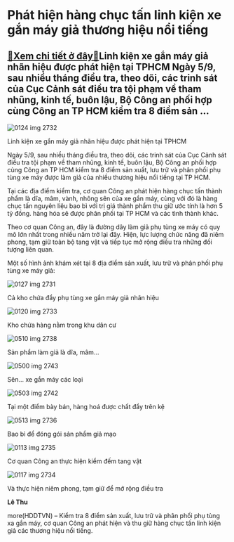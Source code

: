 Phát hiện hàng chục tấn linh kiện xe gắn máy giả thương hiệu nổi tiếng
======================================================================

[:gift:Xem chi tiết ở đây:gift:](https://hddtvn.com/phat-hien-hang-chuc-tan-linh-kien-xe-gan-may-gia-thuong-hieu-noi-tieng/)Linh kiện xe gắn máy giả nhãn hiệu được phát hiện tại TPHCM Ngày 5/9, sau nhiều tháng điều tra, theo dõi, các trinh sát của Cục Cảnh sát điều tra tội phạm về tham nhũng, kinh tế, buôn lậu, Bộ Công an phối hợp cùng Công an TP HCM kiểm tra 8 điểm sản …
----------------------------------------------------------------------------------------------------------------------------------------------------------------------------------------------------------------------------------------------------------





![0124 img 2732](https://hddtvn.com/wp-content/uploads/2021/01/0124_IMG-2732.jpg "undefined")


Linh kiện xe gắn máy giả nhãn hiệu được phát hiện tại TPHCM



Ngày 5/9, sau nhiều tháng điều tra, theo dõi, các trinh sát của Cục Cảnh sát điều tra tội phạm về tham nhũng, kinh tế, buôn lậu, Bộ Công an phối hợp cùng Công an TP HCM kiểm tra 8 điểm sản xuất, lưu trữ và phân phối phụ tùng xe máy được làm giả của nhiều thương hiệu nổi tiếng tại TP HCM.


Tại các địa điểm kiểm tra, cơ quan Công an phát hiện hàng chục tấn thành phẩm là dĩa, mâm, vành, nhông sên của xe gắn máy, cùng với đó là hàng chục tấn nguyên liệu bao bì với trị giá thành phẩm thu giữ ước tính là hơn 5 tỷ đồng. hàng hóa sẽ được phân phối tại TP HCM và các tình thành khác.


Theo cơ quan Công an, đây là đường dây làm giả phụ tùng xe máy có quy mô lớn nhất trong nhiều năm trở lại đây. Hiện, lực lượng chức năng đã niêm phong, tạm giữ toàn bộ tang vật và tiếp tục mở rộng điều tra những đối tượng liên quan.


Một số hình ảnh khám xét tại 8 địa điểm sản xuất, lưu trữ và phân phối phụ tùng xe máy giả:





![0127 img 2731](https://hddtvn.com/wp-content/uploads/2021/01/0127_IMG-2731.jpg "undefined")


Cả kho chứa đầy phụ tùng xe gắn máy giả nhãn hiệu






![0120 img 2733](https://hddtvn.com/wp-content/uploads/2021/01/0120_IMG-2733.jpg "undefined")


Kho chứa hàng nằm trong khu dân cư






![0510 img 2738](https://hddtvn.com/wp-content/uploads/2021/01/0510_IMG-2738.jpg "undefined")


Sản phẩm làm giả là dĩa, mâm…






![0500 img 2743](https://hddtvn.com/wp-content/uploads/2021/01/0500_IMG-2743.jpg "undefined")


Sên… xe gắn máy các loại






![0503 img 2742](https://hddtvn.com/wp-content/uploads/2021/01/0503_IMG-2742.jpg "undefined")


Tại một điểm bày bán, hàng hoá được chất đầy trên kệ






![0513 img 2736](https://hddtvn.com/wp-content/uploads/2021/01/0513_IMG-2736.jpg "undefined")


Bao bì để đóng gói sản phẩm giả mạo






![0113 img 2735](https://hddtvn.com/wp-content/uploads/2021/01/0113_IMG-2735.jpg "undefined")


Cơ quan Công an thực hiện kiểm đếm tang vật






![0117 img 2734](https://hddtvn.com/wp-content/uploads/2021/01/0117_IMG-2734.jpg "undefined")


Và thực hiện niêm phong, tạm giữ để mở rộng điều tra




**Lê Thu**



more(HDDTVN) – Kiểm tra 8 điểm sản xuất, lưu trữ và phân phối phụ tùng xa gắn máy, cơ quan Công an phát hiện và thu giữ hàng chục tấn linh kiện giả các thương hiệu nổi tiếng.

